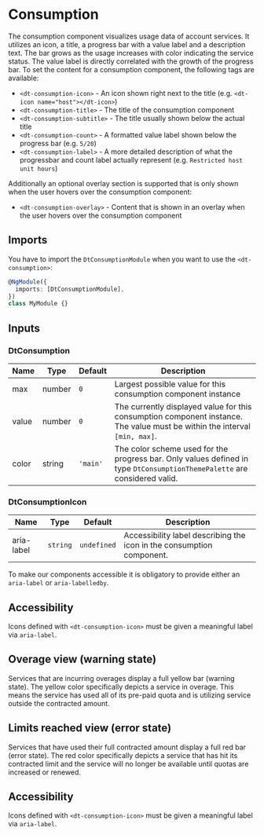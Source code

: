 # Consumption

The consumption component visualizes usage data of account services. It utilizes
an icon, a title, a progress bar with a value label and a description text. The
bar grows as the usage increases with color indicating the service status. The
value label is directly correlated with the growth of the progress bar. To set
the content for a consumption component, the following tags are available:

<ba-live-example name="DtExampleConsumptionDefault"></ba-live-example>

- `<dt-consumption-icon>` - An icon shown right next to the title (e.g.
  `<dt-icon name="host"></dt-icon>`)
- `<dt-consumption-title>` - The title of the consumption component
- `<dt-consumption-subtitle>` - The title usually shown below the actual title
- `<dt-consumption-count>` - A formatted value label shown below the progress
  bar (e.g. `5/20`)
- `<dt-consumption-label>` - A more detailed description of what the progressbar
  and count label actually represent (e.g. `Restricted host unit hours`)

Additionally an optional overlay section is supported that is only shown when
the user hovers over the consumption component:

- `<dt-consumption-overlay>` - Content that is shown in an overlay when the user
  hovers over the consumption component

## Imports

You have to import the `DtConsumptionModule` when you want to use the
`<dt-consumption>`:

```typescript
@NgModule({
  imports: [DtConsumptionModule],
})
class MyModule {}
```

## Inputs

### DtConsumption

| Name  | Type   | Default  | Description                                                                                                                |
| ----- | ------ | -------- | -------------------------------------------------------------------------------------------------------------------------- |
| max   | number | `0`      | Largest possible value for this consumption component instance                                                             |
| value | number | `0`      | The currently displayed value for this consumption component instance. The value must be within the interval `[min, max]`. |
| color | string | `'main'` | The color scheme used for the progress bar. Only values defined in type `DtConsumptionThemePalette` are considered valid.  |

### DtConsumptionIcon

| Name       | Type     | Default     | Description                                                           |
| ---------- | -------- | ----------- | --------------------------------------------------------------------- |
| aria-label | `string` | `undefined` | Accessibility label describing the icon in the consumption component. |

To make our components accessible it is obligatory to provide either an
`aria-label` or `aria-labelledby`.

## Accessibility

Icons defined with `<dt-consumption-icon>` must be given a meaningful label via
`aria-label`.

## Overage view (warning state)

Services that are incurring overages display a full yellow bar (warning state).
The yellow color specifically depicts a service in overage. This means the
service has used all of its pre-paid quota and is utilizing service outside the
contracted amount.

<ba-live-example name="DtExampleConsumptionWarning"></ba-live-example>

## Limits reached view (error state)

Services that have used their full contracted amount display a full red bar
(error state). The red color specifically depicts a service that has hit its
contracted limit and the service will no longer be available until quotas are
increased or renewed.

<ba-live-example name="DtExampleConsumptionError"></ba-live-example>

## Accessibility

Icons defined with `<dt-consumption-icon>` must be given a meaningful label via
`aria-label`.
